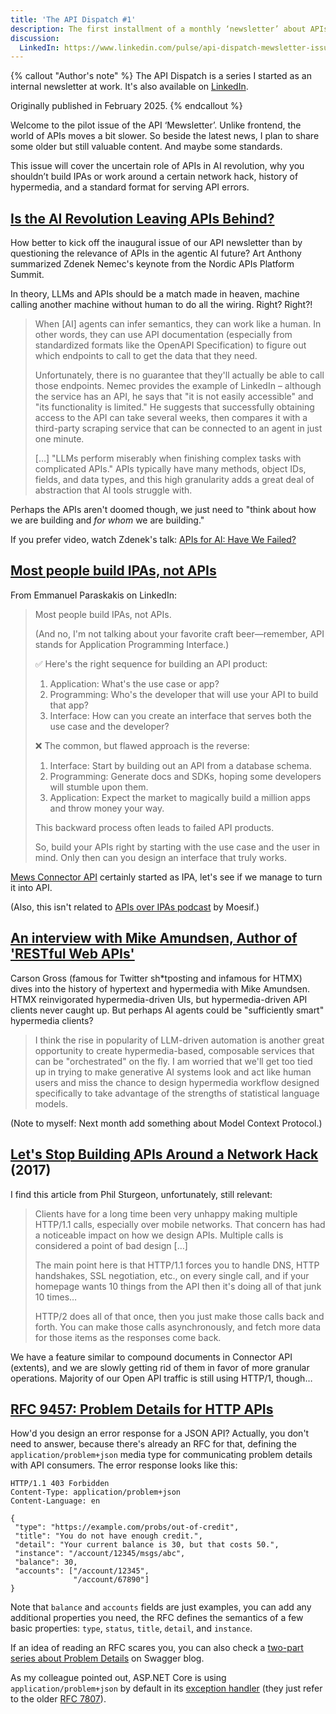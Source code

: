 ```yaml
---
title: 'The API Dispatch #1'
description: The first installment of a monthly ‘newsletter’ about APIs.
discussion:
  LinkedIn: https://www.linkedin.com/pulse/api-dispatch-mewsletter-issue-1-mewsrnd-pavnc/
---
```


{% callout "Author's note" %}
The API Dispatch is a series I started as an internal newsletter at work. It's also available on [LinkedIn](https://www.linkedin.com/newsletters/r-d-api-mewsletter-7305909196418396160/).

Originally published in February 2025.
{% endcallout %}

Welcome to the pilot issue of the API ‘Mewsletter’. Unlike frontend, the world of APIs moves a bit slower. So beside the latest news, I plan to share some older but still valuable content. And maybe some standards.

This issue will cover the uncertain role of APIs in AI revolution, why you shouldn’t build IPAs or work around a certain network hack, history of hypermedia, and a standard format for serving API errors.

## [Is the AI Revolution Leaving APIs Behind?](https://nordicapis.com/is-the-ai-revolution-leaving-apis-behind/)

How better to kick off the inaugural issue of our API newsletter than by questioning the relevance of APIs in the agentic AI future? Art Anthony summarized Zdenek Nemec's keynote from the Nordic APIs Platform Summit.

In theory, LLMs and APIs should be a match made in heaven, machine calling another machine without human to do all the wiring. Right? Right?!

> When \[AI] agents can infer semantics, they can work like a human. In other words, they can use API documentation (especially from standardized formats like the OpenAPI Specification) to figure out which endpoints to call to get the data that they need.
>
> Unfortunately, there is no guarantee that they'll actually be able to call those endpoints. Nemec provides the example of LinkedIn – although the service has an API, he says that "it is not easily accessible" and "its functionality is limited." He suggests that successfully obtaining access to the API can take several weeks, then compares it with a third-party scraping service that can be connected to an agent in just one minute.
>
> \[…] "LLMs perform miserably when finishing complex tasks with complicated APIs." APIs typically have many methods, object IDs, fields, and data types, and this high granularity adds a great deal of abstraction that AI tools struggle with.

Perhaps the APIs aren't doomed though, we just need to "think about how we are building and _for whom_ we are building."

If you prefer video, watch Zdenek's talk: [APIs for AI: Have We Failed?](https://www.youtube.com/watch?v=lsdizCmFs7U)

## [Most people build IPAs, not APIs](https://www.linkedin.com/posts/emmanuelparaskakis_most-people-build-ipas-not-apis-and-no-activity-7294791684335226880-o7lv/)

From Emmanuel Paraskakis on LinkedIn:

> Most people build IPAs, not APIs.
>
> (And no, I'm not talking about your favorite craft beer—remember, API stands for Application Programming Interface.)
>
> ✅ Here's the right sequence for building an API product:
>
> 1. Application: What's the use case or app?
> 2. Programming: Who's the developer that will use your API to build that app?
> 3. Interface: How can you create an interface that serves both the use case and the developer?
>
> ❌ The common, but flawed approach is the reverse:
>
> 1. Interface: Start by building out an API from a database schema.
> 2. Programming: Generate docs and SDKs, hoping some developers will stumble upon them.
> 3. Application: Expect the market to magically build a million apps and throw money your way.
>
> This backward process often leads to failed API products.
>
> So, build your APIs right by starting with the use case and the user in mind. Only then can you design an interface that truly works.

[Mews Connector API](https://mews-systems.gitbook.io/connector-api) certainly started as IPA, let's see if we manage to turn it into API.

(Also, this isn't related to [APIs over IPAs podcast](https://www.moesif.com/blog/podcasts/) by Moesif.)

## [An interview with Mike Amundsen, Author of 'RESTful Web APIs'](https://htmx.org/essays/interviews/mike-amundsen/)

Carson Gross (famous for Twitter sh\*tposting and infamous for HTMX) dives into the history of hypertext and hypermedia with Mike Amundsen. HTMX reinvigorated hypermedia-driven UIs, but hypermedia-driven API clients never caught up. But perhaps AI agents could be "sufficiently smart" hypermedia clients?

> I think the rise in popularity of LLM-driven automation is another great opportunity to create hypermedia-based, composable services that can be "orchestrated" on the fly. I am worried that we'll get too tied up in trying to make generative AI systems look and act like human users and miss the chance to design hypermedia workflow designed specifically to take advantage of the strengths of statistical language models.

(Note to myself: Next month add something about Model Context Protocol.)

## [Let's Stop Building APIs Around a Network Hack](https://apisyouwonthate.com/blog/lets-stop-building-apis-around-a-network-hack/) (2017)

I find this article from Phil Sturgeon, unfortunately, still relevant:

> Clients have for a long time been very unhappy making multiple HTTP/1.1 calls, especially over mobile networks. That concern has had a noticeable impact on how we design APIs. Multiple calls is considered a point of bad design \[…]
>
> The main point here is that HTTP/1.1 forces you to handle DNS, HTTP handshakes, SSL negotiation, etc., on every single call, and if your homepage wants 10 things from the API then it's doing all of that junk 10 times…
>
> HTTP/2 does all of that once, then you just make those calls back and forth. You can make those calls asynchronously, and fetch more data for those items as the responses come back.

We have a feature similar to compound documents in Connector API (extents), and we are slowly getting rid of them in favor of more granular operations. Majority of our Open API traffic is still using HTTP/1, though…

## [RFC 9457: Problem Details for HTTP APIs](https://www.rfc-editor.org/rfc/rfc9457 'https://www.rfc-editor.org/rfc/rfc9457')

How'd you design an error response for a JSON API? Actually, you don't need to answer, because there's already an RFC for that, defining the `application/problem+json` media type for communicating problem details with API consumers. The error response looks like this:

```
HTTP/1.1 403 Forbidden
Content-Type: application/problem+json
Content-Language: en

{
 "type": "https://example.com/probs/out-of-credit",
 "title": "You do not have enough credit.",
 "detail": "Your current balance is 30, but that costs 50.",
 "instance": "/account/12345/msgs/abc",
 "balance": 30,
 "accounts": ["/account/12345",
              "/account/67890"]
}
```

Note that `balance` and `accounts` fields are just examples, you can add any additional properties you need, the RFC defines the semantics of a few basic properties: `type`, `status`, `title`, `detail`, and `instance`.

If an idea of reading an RFC scares you, you can also check a [two-part series about Problem Details](https://swagger.io/blog/problem-details-rfc9457-doing-api-errors-well/) on Swagger blog.

As my colleague pointed out, ASP\.NET Core is using `application/problem+json` by default in its [exception handler](https://learn.microsoft.com/en-us/aspnet/core/web-api/handle-errors?view=aspnetcore-8.0#exception-handler) (they just refer to the older [RFC 7807](https://datatracker.ietf.org/doc/html/rfc7807)).

